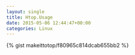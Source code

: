 ```yaml
---
layout: single                                                                                                              
title: Htop.Usage                                                                                                                       
date: 2015-05-06 12:44:47+00:00                                                                                                                        
categories: Linux                                                                                                                
---                                                                                                                              
```


{% gist makeittotop/f80965c814dcab655bb2 %}                                                                                                           

